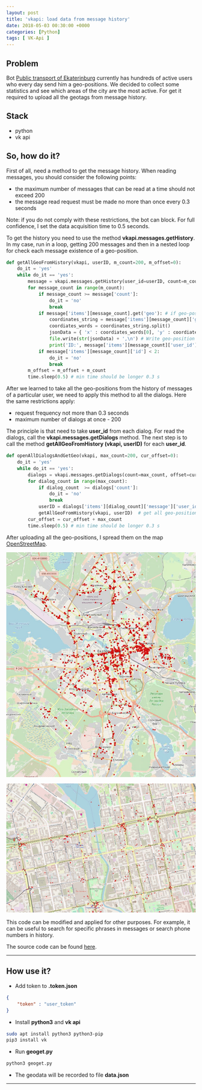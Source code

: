 ```yaml
---
layout: post
title: 'vkapi: load data from message history'
date: 2018-05-03 00:30:00 +0000
categories: [Python]
tags: [ VK-Api ]
---
```


## Problem

Bot [Public transport of Ekaterinburg](https://vk.com/transportekb) currently has hundreds of active users who every day send him a geo-positions. We decided to collect some statistics and see which areas of the city are the most active. For get it required to upload all the geotags from message history.

## Stack

* python
* vk api

## So, how do it?

First of all, need a method to get the message history. When reading messages, you should consider the following points:
* the maximum number of messages that can be read at a time should not exceed 200
* the message read request must be made no more than once every 0.3 seconds

Note: if you do not comply with these restrictions, the bot can block. For full confidence, I set the data acquisition time to 0.5 seconds.

To get the history you need to use the method **vkapi.messages.getHistory**.  In my case, run in a loop, getting 200 messages and then in a nested loop for check each message existence of a geo-position.

```python
def getAllGeoFromHistory(vkapi, userID, m_count=200, m_offset=0):
    do_it = 'yes'
    while do_it == 'yes':
        message = vkapi.messages.getHistory(user_id=userID, count=m_count, offset=m_offset)
        for message_count in range(m_count):
            if message_count >= message['count']:
                do_it = 'no'
                break
            if message['items'][message_count].get('geo'): # if geo-position finded in message
                coordinates_string = message['items'][message_count]['geo']['coordinates']
                coordiates_words = coordinates_string.split()
                jsonData = { 'x' : coordiates_words[0], 'y' : coordiates_words[1] }
                file.write(str(jsonData) + ',\n') # Write geo-position to json file
                print('ID:', message['items'][message_count]['user_id'], jsonData)
            if message['items'][message_count]['id'] < 2:
                do_it = 'no'
                break
        m_offset = m_offset + m_count
        time.sleep(0.5) # min time should be longer 0.3 s
```

After we learned to take all the geo-positions from the history of messages of a particular user, we need to apply this method to all the dialogs. Here the same restrictions apply:
* request frequency not more than 0.3 seconds
* maximum number of dialogs at once - 200

The principle is that need to take **user_id** from each dialog. For read the dialogs, call the **vkapi.messages.getDialogs** method. The next step is to call the method **getAllGeoFromHistory (vkapi, userID)** for each **user_id**.

```python
def openAllDialogsAndGetGeo(vkapi, max_count=200, cur_offset=0):
    do_it = 'yes'
    while do_it == 'yes':
        dialogs = vkapi.messages.getDialogs(count=max_count, offset=cur_offset)
        for dialog_count in range(max_count):
            if dialog_count  >= dialogs['count']:
                do_it = 'no'
                break
            userID = dialogs['items'][dialog_count]['message']['user_id']
            getAllGeoFromHistory(vkapi, userID)  # get all geo-positions from history          
        cur_offset = cur_offset + max_count
        time.sleep(0.5) # min time should be longer 0.3 s
```

After uploading all the geo-positions, I spread them on the map [OpenStreetMap](https://openstreetmap.ru).

![MAP1](assets/img/0001/1.jpg)

![MAP2](assets/img/0001/2.jpg)

This code can be modified and applied for other purposes. For example, it can be useful to search for specific phrases in messages or search phone numbers in history.

The source code can be found [here](https://github.com/techlinked/vkapi-download-all-message-history).

----------------

## How use it?

* Add token to **.token.json**

```json
{
    "token" : "user_token"
}
```

* Install **python3** and **vk api**

```bash
sudo apt install python3 python3-pip
pip3 install vk
```

* Run **geoget.py**

```bash
python3 geoget.py
```

* The geodata will be recorded to file **data.json**

----------------

